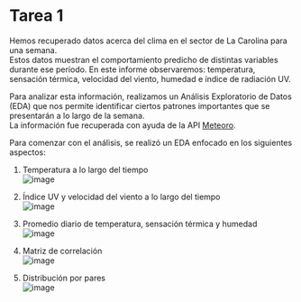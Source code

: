 # Tarea 1

Hemos recuperado datos acerca del clima en el sector de La Carolina para una semana.  
Estos datos muestran el comportamiento predicho de distintas variables durante ese período. En este informe observaremos: temperatura, sensación térmica, velocidad del viento, humedad e índice de radiación UV.

Para analizar esta información, realizamos un Análisis Exploratorio de Datos (EDA) que nos permite identificar ciertos patrones importantes que se presentarán a lo largo de la semana.  
La información fue recuperada con ayuda de la API [Meteoro](https://open-meteo.com/).

Para comenzar con el análisis, se realizó un EDA enfocado en los siguientes aspectos:

1. Temperatura a lo largo del tiempo  
![image](https://github.com/user-attachments/assets/0d429e43-90eb-4823-96c5-a6f6930f6bb2)

2. Índice UV y velocidad del viento a lo largo del tiempo  
![image](https://github.com/user-attachments/assets/8a754081-58e7-43fd-8bf1-1755d330aab4)

3. Promedio diario de temperatura, sensación térmica y humedad  
![image](https://github.com/user-attachments/assets/81bb9db1-6d0c-4dea-84fc-b2c65f42a0fe)

4. Matriz de correlación  
![image](https://github.com/user-attachments/assets/1b8bf760-c0ac-4296-a72c-e8fdb23e933b)

5. Distribución por pares  
![image](https://github.com/user-attachments/assets/776bab98-ac2d-4485-b3c2-4864df4430d9)
